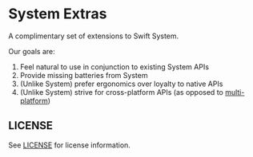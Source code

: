 # System Extras

A complimentary set of extensions to Swift System.

Our goals are:
1. Feel natural to use in conjunction to existing System APIs
2. Provide missing batteries from System
3. (Unlike System) prefer ergonomics over loyalty to native APIs
2. (Unlike System) strive for cross-platform APIs (as opposed to [multi-platform][])

[multi-platform]: https://github.com/apple/swift-system#multi-platform-not-cross-platform

## LICENSE

See [LICENSE](LICENSE.txt) for license information.
